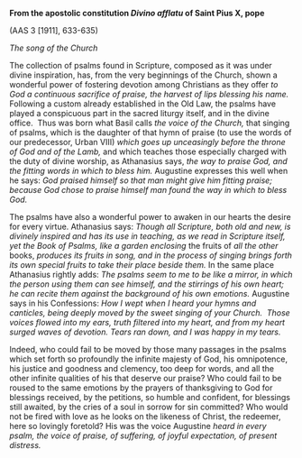 

**From the apostolic constitution _Divino afflatu_ of Saint Pius X, pope**

(AAS 3 \[1911\], 633-635)

_The song of the Church_

The collection of psalms found in Scripture, composed as it was under divine inspiration, has, from the very beginnings of the Church, shown a wonderful power of fostering devotion among Christians as they offer _to God a continuous sacrifice of praise, the harvest of lips blessing his name._ Following a custom already established in the Old Law, the psalms have played a conspicuous part in the sacred liturgy itself, and in the divine office.  Thus was born what Basil calls _the voice of the Church,_ that singing of psalms, which is the daughter of that hymn of praise (to use the words of our predecessor, Urban VIII) _which goes up unceasingly before the throne of God and of the Lamb,_ and which teaches those especially charged with the duty of divine worship, as Athanasius says, _the way to praise God, and the fitting words in which to bless him._ Augustine expresses this well when he says: _God praised himself so that man might give him fitting praise; because God chose to praise himself man found the way in which to bless God._

The psalms have also a wonderful power to awaken in our hearts the desire for every virtue. Athanasius says: _Though all Scripture, both old and new, is divinely inspired and has its use in teaching, as we read in Scripture itself, yet the Book of Psalms, like a garden enclosing_ the fruits of _all the other_ books, _produces its fruits in song, and in the process of singing brings forth its own special fruits to take their place beside them._ In the same place Athanasius rightly adds: _The psalms seem to me to be like a mirror, in which the person using them can see himself, and the stirrings of his own heart; he can recite them against the background of his own emotions._ Augustine says in his Confessions: _How I wept when I heard your hymns and canticles, being deeply moved by the sweet singing of your Church.  Those voices flowed into my ears, truth filtered into my heart, and from my heart surged waves of devotion. Tears ran down, and I was happy in my tears._

Indeed, who could fail to be moved by those many passages in the psalms which set forth so profoundly the infinite majesty of God, his omnipotence, his justice and goodness and clemency, too deep for words, and all the other infinite qualities of his that deserve our praise? Who could fail to be roused to the same emotions by the prayers of thanksgiving to God for blessings received, by the petitions, so humble and confident, for blessings still awaited, by the cries of a soul in sorrow for sin committed? Who would not be fired with love as he looks on the likeness of Christ, the redeemer, here so lovingly foretold? His was the voice Augustine _heard in every psalm, the voice of praise, of suffering, of joyful expectation, of present distress._

